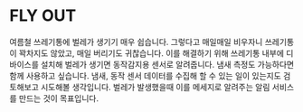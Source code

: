 # FLY OUT

여름철 쓰레기통에 벌레가 생기기 매우 쉽습니다. 그렇다고 매일매일 비우자니
쓰레기통이 꽉차지도 않았고,  매일 버리기도 귀찮습니다. 이를 해결하기 위해 
쓰레기통 내부에 디바이스를 설치해  벌레가 생기면 동작감지용 센서로 알려줍니다.
냄새 측정도 가능하다면 함께 사용하고 싶습니다. 냄새, 동작 센서 데이터를
 수집해 할 수 있는 일이 있는지도 검토해보고 시도해볼 생각입니다.
벌레가 발생했을때 이를 메세지로 알려주는 알림 서비스를 만드는 것이 목표입니다.
